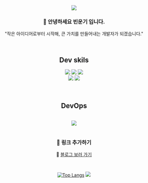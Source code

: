 <div align=center>
<img src="https://capsule-render.vercel.app/api?type=waving&color=8FA9BF&height=180&section=header" />






 ### 👋 안녕하세요 <strong>빈운기</strong> 입니다.
"작은 아이디어로부터 시작해, 큰 가치를 만들어내는 개발자가 되겠습니다."

<br>

## Dev skils
<div>
  <img src="https://img.shields.io/badge/nextjs-000000?style=for-the-badge&logo=nextdotjs&logoColor=white"/>
  <img src="https://img.shields.io/badge/React-61DAFB?style=for-the-badge&logo=React&logoColor=white"/>
  <img src="https://img.shields.io/badge/typescript-3178C6?style=for-the-badge&logo=typescript&logoColor=white"/>
</div>
<div>
  <img src="https://img.shields.io/badge/javascript-F7DF1E?style=for-the-badge&logo=javascript&logoColor=white"/>
  <img src="https://img.shields.io/badge/tailwindcss-06B6D4?style=for-the-badge&logo=tailwindcss&logoColor=white"/>
</div>

<br>


<br>

## DevOps 
<br>
<div>
  <img src="https://img.shields.io/badge/vercel-000000?style=for-the-badge&logo=vercel&logoColor=white"/>
</div>
<br>

### 🌟 링크 추가하기
📖 [블로그 보러 가기](https://velog.io/@goorm10/posts) 

<br>

[![Top Langs](https://github-readme-stats.vercel.app/api/top-langs/?username=Jyservice781&hide=Java)](https://github.com/Jyservice781/github-readme-stats)
<img src="https://capsule-render.vercel.app/api?type=waving&color=8FA9BF&height=180&section=footer" />
</div>

